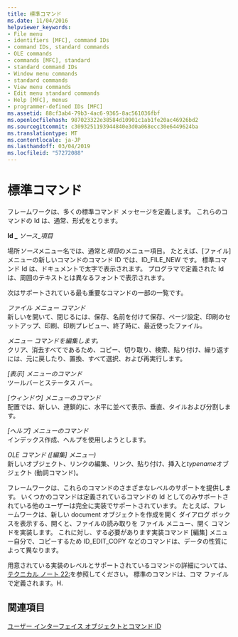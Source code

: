```yaml
---
title: 標準コマンド
ms.date: 11/04/2016
helpviewer_keywords:
- File menu
- identifiers [MFC], command IDs
- command IDs, standard commands
- OLE commands
- commands [MFC], standard
- standard command IDs
- Window menu commands
- standard commands
- View menu commands
- Edit menu standard commands
- Help [MFC], menus
- programmer-defined IDs [MFC]
ms.assetid: 88cf3ab4-79b3-4ac6-9365-8ac561036fbf
ms.openlocfilehash: 987023322e38584d10901c1ab1fe20ac46926bd2
ms.sourcegitcommit: c3093251193944840e3d0a068ecc30e6449624ba
ms.translationtype: MT
ms.contentlocale: ja-JP
ms.lasthandoff: 03/04/2019
ms.locfileid: "57272088"
---
```

# <a name="standard-commands"></a>標準コマンド

フレームワークは、多くの標準コマンド メッセージを定義します。 これらのコマンドの Id は、通常、形式をとります。

**Id _** *ソース*_*項目*

場所*ソース*メニュー名では、通常と*項目*のメニュー項目。 たとえば、[ファイル] メニューの新しいコマンドのコマンド ID では、ID_FILE_NEW です。 標準コマンド Id は、ドキュメントで太字で表示されます。 プログラマで定義された Id は、周囲のテキストとは異なるフォントで表示されます。

次はサポートされている最も重要なコマンドの一部の一覧です。

*ファイル メニュー コマンド*<br/>
新しいを開いて、閉じるには、保存、名前を付けて保存、ページ設定、印刷のセットアップ、印刷、印刷プレビュー、終了時に、最近使ったファイル。

*メニュー コマンドを編集します。*<br/>
クリア、消去すべてであるため、コピー、切り取り、検索、貼り付け、繰り返すには、元に戻したり、置換、すべて選択、および再実行します。

*[表示] メニューのコマンド*<br/>
ツールバーとステータス バー。

*[ウィンドウ] メニューのコマンド*<br/>
配置では、新しい、連鎖的に、水平に並べて表示、垂直、タイルおよび分割します。

*[ヘルプ] メニューのコマンド*<br/>
インデックス作成、ヘルプを使用しようとします。

*OLE コマンド ([編集] メニュー)*<br/>
新しいオブジェクト、リンクの編集、リンク、貼り付け、挿入と*typename*オブジェクト (動詞コマンド)。

フレームワークは、これらのコマンドのさまざまなレベルのサポートを提供します。 いくつかのコマンドは定義されているコマンドの Id としてのみサポートされている他のユーザーは完全に実装でサポートされています。 たとえば、フレームワークは、新しい document オブジェクトを作成を開く ダイアログ ボックスを表示する、開くと、ファイルの読み取りを ファイル メニュー、開く コマンドを実装します。 これに対し、する必要があります実装コマンド [編集] メニュー自分で、コピーするため ID_EDIT_COPY などのコマンドは、データの性質によって異なります。

用意されている実装のレベルとサポートされているコマンドの詳細については、[テクニカル ノート 22:](../mfc/tn022-standard-commands-implementation.md)を参照してください。 標準のコマンドは、コマ ファイルで定義されます。H.

## <a name="see-also"></a>関連項目

[ユーザー インターフェイス オブジェクトとコマンド ID](../mfc/user-interface-objects-and-command-ids.md)
